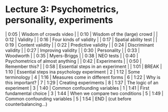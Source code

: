 # Lecture 3: Psychometrics, personality, experiments

| 0:05 | Wisdom of crowds video |
| 0:10 | Wisdom of the (large) crowd |
| 0:12 | Validity |
| 0:16 | Four kinds of validity |
| 0:17 | Spatial ability test |
| 0:19 | Content validity |
| 0:22 | Predictive validity |
| 0:24 | Discriminant validity |
| 0:27 | Improving validity |
| 0:30 | Personality |
| 0:33 | Woodworth |
| 0:35 | Myers-Briggs |
| 0:38 | NEO tests |
| 0:40 | Psychometrics of almost anything |
| 0:42 | Experiments | 
| 0:50 | Remember this? |
| 0:58 | Essential steps in an experiment |
| 1:01 | BREAK
| 1:10 | Essential steps ina psychology experiment | 2
| 1:12 | Some terminology | 4
| 1:16 | Measures come in different forms | 6
| 1:22 | Why is this important? | 7
| 1:29 | Creating experiments | 8
| 1:37 | The logic of an experiment | 3
| 1:40 | Common confounding variables | 1
| 1:41 | First fundamental choice | 3
| 1:44 | When we compare two conditions | 5
| 1:49 | Common confounding variables | 5
| 1:54 | END | (cut before counterbalancing...)